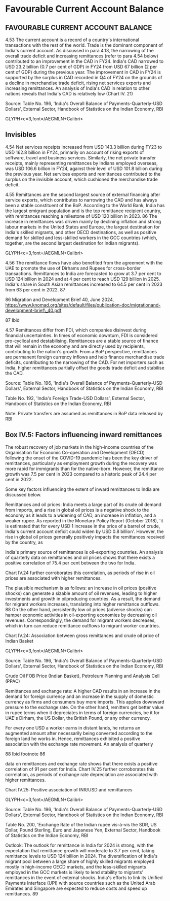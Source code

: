# Favourable Current Account Balance

## FAVOURABLE CURRENT ACCOUNT BALANCE

4.53 The current account is a record of a country's international transactions with the rest of the world. Trade is the dominant component of India's current account. As discussed in para 4.13, the narrowing of the overall trade deficit and increasing remittances (refer to para 4.54 below) contributed to an improvement in the CAD in FY24. India's CAD narrowed to USD 23.2 billion (0.7 per cent of GDP) in FY24 from USD 67 billion (2 per cent of GDP) during the previous year. The improvement in CAD in FY24 is supported by the surplus in CAD recorded in  Q4  of  FY24  on  the  grounds  of  a  decline  in  merchandise  trade  deficit,  rising  net  services exports and increasing remittances. An analysis of India's CAD in relation to other nations reveals that India's CAD is relatively low (Chart IV. 21)

<!-- image -->

Source: Table No. 196, 'India's Overall Balance of Payments-Quarterly-USD Dollars', External Sector, Handbook of Statistics on the Indian Economy, RBI

<!-- image -->

GLYPH&lt;c=3,font=/AEGMLN+Calibri&gt;

## Invisibles

4.54 Net services receipts increased from USD 143.3 billion during FY23 to USD 162.8 billion in  FY24,  primarily  on  account  of  rising  exports  of  software,  travel  and  business  services. Similarly,  the  net  private  transfer  receipts,  mainly  representing  remittances  by  Indians employed overseas, was USD 106.6 billion in FY24, against their level of USD 101.8 billion during the previous year. Net services exports and remittances contributed to the surplus on the invisible account, which cushioned the merchandise trade deficit.

4.55 Remittances are the second largest source of external financing after service exports, which  contributes  to  narrowing  the  CAD  and  has  always  been  a  stable  constituent  of  the BoP. According to the World Bank, India has the largest emigrant population and is the top remittance  recipient  country,  with  remittances  reaching  a  milestone  of  USD  120  billion  in 2023. 86  The increase in remittances was driven mainly by declining inflation and strong labour markets in the United States and Europe, the largest destination for India's skilled migrants, and other OECD destinations, as well as positive demand for skilled and less-skilled workers in the GCC countries (which, together, are the second largest destination for Indian migrants).

<!-- image -->

GLYPH&lt;c=3,font=/AEGMLN+Calibri&gt;

4.56 The remittance flows have also benefited from the agreement with the UAE to promote the use of Dirhams and Rupees for cross-border transactions. Remittances to India are forecasted to grow at 3.7 per cent to USD 124 billion in 2024 and at 4 per cent to reach USD 129 billion in 2025. India's share in South Asian remittances increased to 64.5 per cent in 2023 from 63 per cent in 2022. 87

86    Migration  and  Development  Brief  40,  June  2024,  https://www.knomad.org/sites/default/files/publication-doc/migrationand-development-brief\_40.pdf

87  Ibid

4.57 Remittances differ from FDI, which companies disinvest during financial uncertainties. In times of economic downturn, FDI is considered pro-cyclical and destabilising. Remittances are a stable source of finance that will remain in the economy and are directly used by recipients, contributing to the nation's growth. From a BoP perspective, remittances are permanent foreign currency inflows and help finance merchandise trade deficits, contributing to the narrowing of the CAD. For net importers such as India, higher remittances partially offset the goods trade deficit and stabilise the CAD.

<!-- image -->

Source: Table No. 196, 'India's Overall Balance of Payments-Quarterly-USD Dollars', External Sector, Handbook of Statistics on the Indian Economy, RBI

Table  No.  192,  'India's  Foreign  Trade-USD  Dollars',  External  Sector,  Handbook  of  Statistics  on  the  Indian Economy, RBI

Note: Private transfers are assumed as remittances in BoP data released by RBI

## Box IV.5: Factors influencing inward remittances

The  robust  recovery  of  job  markets  in  the  high-income  countries  of  the  Organisation  for Economic  Co-operation  and  Development  (OECD)  following  the  onset  of  the  COVID-19 pandemic has been the key driver of remittances, particularly as employment growth during the recovery was more rapid for immigrants than for the native-born. However, the remittance growth was 7.5 per cent in 2023 compared to a historic peak of 24.4 per cent in 2022.

Some key factors influencing the extent of inward remittances to India are discussed below.

Remittances and oil prices: India meets a large part of its crude oil demand from imports, and a rise in global oil prices is a negative shock to the economy as it leads to a widening of CAD, an increase in inflation, and a weaker rupee. As reported in the Monetary Policy Report (October 2018), 'it is estimated that for every USD 1 increase in the price of a barrel of crude, India's current account deficit could widen by USD 0.8 billion'. However, the rise in global oil prices generally positively impacts the remittances received by the country, as

India's primary source of remittances is oil-exporting countries. An analysis of quarterly data on remittances and oil prices shows that there exists a positive correlation of 75.4 per cent between the two for India.

Chart IV.24 further corroborates this correlation, as periods of rise in oil prices are associated with higher remittances.

The  plausible  mechanism  is  as  follows:  an  increase  in  oil  prices  (positive  shocks)  can generate a sizable amount of oil revenues, leading to higher investments and growth in oilproducing countries. As a result, the demand for migrant workers increases, translating into higher remittance outflows. 88  On the other hand, persistently low oil prices (adverse shocks) can  hamper  economic  activities  in  oil-exporting  economies  by  decreasing  oil  revenues. Correspondingly,  the  demand  for  migrant  workers  decreases,  which  in  turn  can  reduce remittance outflows to migrant worker countries.

Chart IV.24: Association between gross remittances and crude oil price of Indian Basket

<!-- image -->

GLYPH&lt;c=3,font=/AEGMLN+Calibri&gt;

Source:  Table  No.  196,  'India's  Overall  Balance  of  Payments-Quarterly-USD  Dollars',  External  Sector, Handbook of Statistics on the Indian Economy, RBI

Crude Oil FOB Price (Indian Basket), Petroleum Planning and Analysis Cell (PPAC)

Remittances and exchange rate: A higher CAD results in an increase in the demand for foreign currency and an increase in the supply of domestic currency as firms and consumers buy more imports. This applies downward pressure to the exchange rate. On the other hand, remitters get better value in rupee terms when it depreciates in terms of foreign currencies, be it for UAE's Dirham, the US Dollar, the British Pound, or any other currency.

For every one USD a worker earns in distant lands, he returns an augmented amount after necessarily being converted according to the foreign land he works in. Hence, remittances exhibited a positive association with the exchange rate movement. An analysis of quarterly

88    Ibid footnote 86

data on remittances and exchange rate shows that there exists a positive correlation of 91 per cent for India. Chart IV.25 further corroborates this correlation, as periods of exchange rate depreciation are associated with higher remittances.

Chart IV.25: Positive association of INR/USD and remittances

<!-- image -->

GLYPH&lt;c=3,font=/AEGMLN+Calibri&gt;

Source:  Table  No.  196,  'India's  Overall  Balance  of  Payments-Quarterly-USD  Dollars',  External  Sector, Handbook of Statistics on the Indian Economy, RBI

Table No. 200, 'Exchange Rate of the Indian rupee vis-à-vis the SDR, US Dollar, Pound Sterling, Euro and Japanese Yen, External Sector, Handbook of Statistics on the Indian Economy, RBI

Outlook: The outlook for remittance in India for 2024 is strong, with the expectation that remittance growth will moderate to 3.7 per cent, taking remittance levels to USD 124 billion in 2024. The diversification of India's migrant pool between a large share of highly skilled migrants employed mostly in high-income OECD markets, and the less-skilled migrants employed in the GCC markets is likely to lend stability to migrants' remittances in the event of external shocks. India's efforts to link its Unified Payments Interface (UPI) with source countries such as the United Arab Emirates and Singapore are expected to reduce costs and speed up remittances. 89